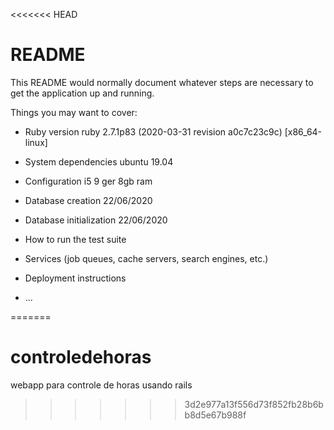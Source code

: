 <<<<<<< HEAD
# README

This README would normally document whatever steps are necessary to get the
application up and running.

Things you may want to cover:

* Ruby version
ruby 2.7.1p83 (2020-03-31 revision a0c7c23c9c) [x86_64-linux]
* System dependencies
ubuntu 19.04
* Configuration
i5 9 ger 8gb ram
* Database creation
22/06/2020
* Database initialization
22/06/2020
* How to run the test suite

* Services (job queues, cache servers, search engines, etc.)

* Deployment instructions

* ...


=======
# controledehoras
webapp para controle de horas usando rails
>>>>>>> 3d2e977a13f556d73f852fb28b6bb8d5e67b988f
